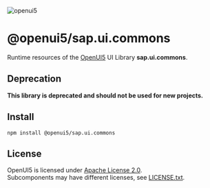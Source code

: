 ![openui5](http://openui5.org/images/OpenUI5_new_big_side.png)

# @openui5/sap.ui.commons
Runtime resources of the [OpenUI5](https://github.com/SAP/openui5) UI Library **sap.ui.commons**.

## Deprecation
**This library is deprecated and should not be used for new projects.**

## Install
```
npm install @openui5/sap.ui.commons
```

## License
OpenUI5 is licensed under [Apache License 2.0](https://www.apache.org/licenses/LICENSE-2.0).  
Subcomponents may have different licenses, see [LICENSE.txt](LICENSE.txt).
